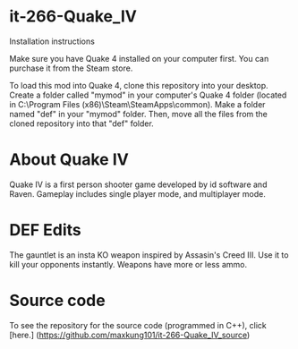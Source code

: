 it-266-Quake_IV
===============
Installation instructions

Make sure you have Quake 4 installed on your computer first. You can purchase it from the Steam store.

To load this mod into Quake 4, clone this repository into your desktop. Create a folder called "mymod" in your computer's Quake 4 folder (located in C:\Program Files (x86)\Steam\SteamApps\common\). Make a folder named "def" in your "mymod" folder. Then, move all the files from the cloned repository into that "def" folder.

About Quake IV
==============
Quake IV is a first person shooter game developed by id software and Raven. Gameplay includes single player mode, and multiplayer mode.

DEF Edits
=========
The gauntlet is an insta KO weapon inspired by Assasin's Creed III. Use it to kill your opponents instantly.
Weapons have more or less ammo.

Source code
===========
To see the repository for the source code (programmed in C++), click [here.] (https://github.com/maxkung101/it-266-Quake_IV_source)

